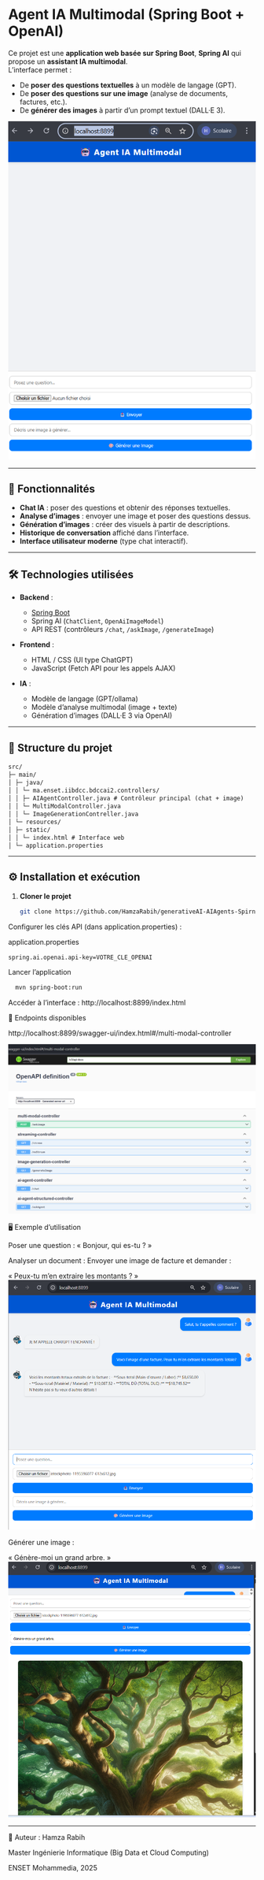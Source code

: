 # Agent IA Multimodal (Spring Boot + OpenAI)

Ce projet est une **application web basée sur Spring Boot**, **Spring AI** qui propose un **assistant IA multimodal**.  
L’interface permet :
- De **poser des questions textuelles** à un modèle de langage (GPT).
- De **poser des questions sur une image** (analyse de documents, factures, etc.).
- De **générer des images** à partir d’un prompt textuel (DALL·E 3).

<img src="Capture/img6.png">

---

## 🚀 Fonctionnalités

- **Chat IA** : poser des questions et obtenir des réponses textuelles.
- **Analyse d’images** : envoyer une image et poser des questions dessus.
- **Génération d’images** : créer des visuels à partir de descriptions.
- **Historique de conversation** affiché dans l’interface.
- **Interface utilisateur moderne** (type chat interactif).

---

## 🛠 Technologies utilisées

- **Backend** :
    - [Spring Boot](https://spring.io/projects/spring-boot)
    - Spring AI (`ChatClient`, `OpenAiImageModel`)
    - API REST (contrôleurs `/chat`, `/askImage`, `/generateImage`)

- **Frontend** :
    - HTML / CSS (UI type ChatGPT)
    - JavaScript (Fetch API pour les appels AJAX)

- **IA** :
    - Modèle de langage (GPT/ollama)
    - Modèle d’analyse multimodal (image + texte)
    - Génération d’images (DALL·E 3 via OpenAI)

---

## 📂 Structure du projet

    src/
    ├─ main/
    │ ├─ java/
    │ │ └─ ma.enset.iibdcc.bdccai2.controllers/
    │ │ ├─ AIAgentController.java # Contrôleur principal (chat + image)
    │ │ └─ MultiModalController.java 
    │ │ └─ ImageGenerationContreller.java 
    │ └─ resources/
    │ ├─ static/
    │ │ └─ index.html # Interface web
    │ └─ application.properties


---

## ⚙️ Installation et exécution

1. **Cloner le projet**
   ```bash
   git clone https://github.com/HamzaRabih/generativeAI-AIAgents-SpirngAI.git
   ```
Configurer les clés API (dans application.properties) :

application.properties
```
spring.ai.openai.api-key=VOTRE_CLE_OPENAI
```
Lancer l’application

```bash
  mvn spring-boot:run
```
Accéder à l’interface :
http://localhost:8899/index.html

🔗 Endpoints disponibles

http://localhost:8899/swagger-ui/index.html#/multi-modal-controller

<img src="Capture/img5.png">

🖥 Exemple d’utilisation

Poser une question :
« Bonjour, qui es-tu ? »

Analyser un document :
Envoyer une image de facture et demander :

« Peux-tu m’en extraire les montants ? »
<img src="Capture/img.png">


Générer une image :

« Génère-moi un grand arbre. »
<img src="Capture/img0.png">

---
 👤 Auteur : Hamza Rabih

 Master Ingénierie Informatique (Big Data et Cloud Computing)

 ENSET Mohammedia, 2025


